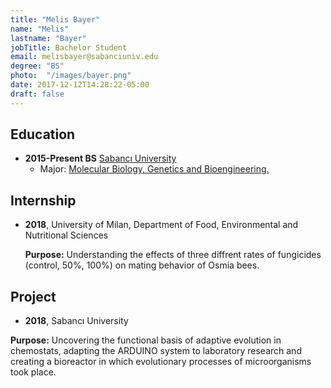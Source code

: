 ```yaml
---
title: "Melis Bayer"
name: "Melis"
lastname: "Bayer"
jobTitle: Bachelor Student
email: melisbayer@sabanciuniv.edu
degree: "BS"
photo:  "/images/bayer.png"
date: 2017-12-12T14:28:22-05:00
draft: false
---
```


## Education

* **2015-Present BS** [Sabancı University](https://www.sabanciuniv.edu/en)
    * Major: [Molecular Biology, Genetics and Bioengineering.](https://bio.sabanciuniv.edu/tr)

## Internship

* **2018**, University of Milan, Department of Food, Environmental and Nutritional Sciences

    **Purpose:** Understanding the effects of three diffrent rates of fungicides (control, 50%, 100%) on mating behavior of Osmia bees.
    
## Project

* **2018**, Sabancı University 

 **Purpose:** Uncovering the functional basis of adaptive evolution in chemostats, adapting the ARDUINO system to laboratory research and creating a bioreactor in which evolutionary processes of microorganisms took place.

